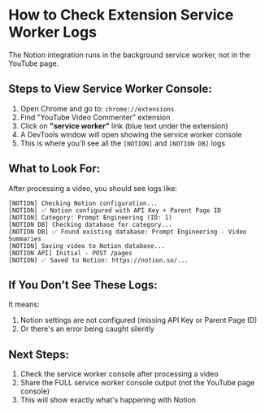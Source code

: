 # How to Check Extension Service Worker Logs

The Notion integration runs in the background service worker, not in the YouTube page.

## Steps to View Service Worker Console:

1. Open Chrome and go to: `chrome://extensions`
2. Find "YouTube Video Commenter" extension
3. Click on **"service worker"** link (blue text under the extension)
4. A DevTools window will open showing the service worker console
5. This is where you'll see all the `[NOTION]` and `[NOTION DB]` logs

## What to Look For:

After processing a video, you should see logs like:
```
[NOTION] Checking Notion configuration...
[NOTION] ✅ Notion configured with API Key + Parent Page ID
[NOTION] Category: Prompt Engineering (ID: 1)
[NOTION DB] Checking database for category...
[NOTION DB] ✅ Found existing database: Prompt Engineering - Video Summaries
[NOTION] Saving video to Notion database...
[NOTION API] Initial - POST /pages
[NOTION] ✅ Saved to Notion: https://notion.so/...
```

## If You Don't See These Logs:

It means:
1. Notion settings are not configured (missing API Key or Parent Page ID)
2. Or there's an error being caught silently

## Next Steps:

1. Check the service worker console after processing a video
2. Share the FULL service worker console output (not the YouTube page console)
3. This will show exactly what's happening with Notion
